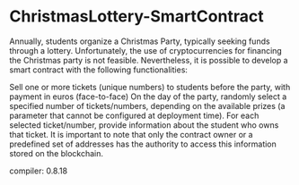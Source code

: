 # ChristmasLottery-SmartContract
Annually, students organize a Christmas Party, typically seeking funds through a lottery. Unfortunately, the use of cryptocurrencies for financing the Christmas party is not feasible. Nevertheless, it is possible to develop a smart contract with the following functionalities:

Sell one or more tickets (unique numbers) to students before the party, with payment in euros (face-to-face)
On the day of the party, randomly select a specified number of tickets/numbers, depending on the available prizes (a parameter that cannot be configured at deployment time).
For each selected ticket/number, provide information about the student who owns that ticket. It is important to note that only the contract owner or a predefined set of addresses has the authority to access this information stored on the blockchain.

compiler:  0.8.18
